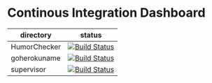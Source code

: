 Continous Integration Dashboard
===============================

|directory   | status |
|------------|--------|
|HumorChecker|[![Build Status](https://travis-ci.org/ucirello/HumorChecker.svg?branch=master)](https://travis-ci.org/ucirello/HumorChecker)
|goherokuname|[![Build Status](https://travis-ci.org/ucirello/goherokuname.svg?branch=master)](https://travis-ci.org/ucirello/goherokuname)
|supervisor  |[![Build Status](https://travis-ci.org/ucirello/supervisor.png?branch=master)](https://travis-ci.org/ucirello/supervisor)|